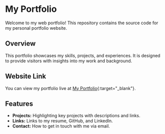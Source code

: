 # My Portfolio

Welcome to my web portfolio! This repository contains the source code for my personal portfolio website.

## Overview

This portfolio showcases my skills, projects, and experiences. It is designed to provide visitors with insights into my work and background.

## Website Link

You can view my portfolio live at [My Portfolio](https://b-timok.github.io/Web-Portfolio/){:target="_blank"}.

## Features

- **Projects:** Highlighting key projects with descriptions and links.
- **Links:** Links to my resume, GitHub, and LinkedIn.
- **Contact:** How to get in touch with me via email.
